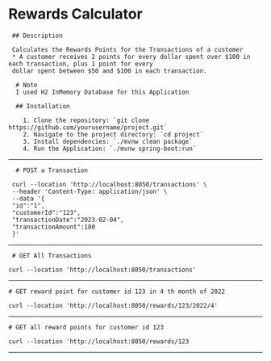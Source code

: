 # Rewards Calculator

     ## Description
 
     Calculates the Rewards Points for the Transactions of a customer
     * A customer receives 2 points for every dollar spent over $100 in each transaction, plus 1 point for every
     dollar spent between $50 and $100 in each transaction.

      # Note
      I used H2 InMemory Database for this Application

      ## Installation

        1. Clone the repository: `git clone https://github.com/yourusername/project.git`
        2. Navigate to the project directory: `cd project`
        3. Install dependencies: `./mvnw clean package`
        4. Run the Application: `./mvnw spring-boot:run`

----
      # POST a Transaction

     curl --location 'http://localhost:8050/transactions' \
     --header 'Content-Type: application/json' \
     --data '{
     "id":"1",
     "customerId":"123",
     "transactionDate":"2023-02-04",
     "transactionAmount":180
     }'
----

     # GET All Transactions

    curl --location 'http://localhost:8050/transactions'
----

    # GET reward point for customer id 123 in 4 th month of 2022

    curl --location 'http://localhost:8050/rewards/123/2022/4'
----

    # GET all reward points for customer id 123

    curl --location 'http://localhost:8050/rewards/123
----
